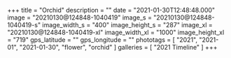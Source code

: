+++
title = "Orchid"
description = ""
date = "2021-01-30T12:48:48.000"
image = "20210130@124848-1040419"
image_s = "20210130@124848-1040419-s"
image_width_s = "400"
image_height_s = "287"
image_xl = "20210130@124848-1040419-xl"
image_width_xl = "1000"
image_height_xl = "719"
gps_latitude = ""
gps_longitude = ""
phototags = [ "2021", "2021-01", "2021-01-30", "flower", "orchid" ]
galleries = [ "2021 Timeline" ]
+++
